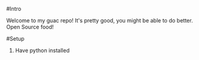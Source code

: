 #Intro 

Welcome to my guac repo! It's pretty good, you might be able to do better. Open Source food!

#Setup 

1. Have python installed 
